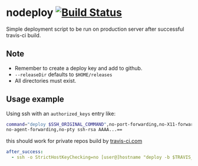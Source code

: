 # nodeploy [![Build Status](https://travis-ci.org/nosco/nodeploy.png)](https://travis-ci.org/nosco/nodeploy)
Simple deployment script to be run on production server after successful travis-ci build.

## Note
  * Remember to create a deploy key and add to github.
  * ```--releaseDir``` defaults to ```$HOME/releases```
  * All directories must exist.

## Usage example 
Using ssh with an ```authorized_keys``` entry like:
```bash
command="deploy $SSH_ORIGINAL_COMMAND",no-port-forwarding,no-X11-forwarding,\
no-agent-forwarding,no-pty ssh-rsa AAAA...==
```
this should work for private repos build by [travis-ci.com](https://travis-ci.com)
```yaml
after_success:
  - ssh -o StrictHostKeyChecking=no [user@]hostname "deploy -b $TRAVIS_BRANCH -c $TRAVIS_COMMIT --repoDir <path> --deployDir <path>"
```
